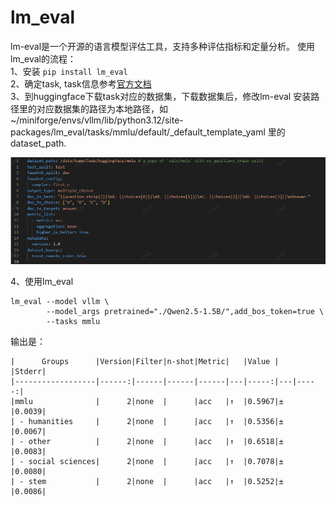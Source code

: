 

# lm_eval
lm-eval是一个开源的语言模型评估工具，支持多种评估指标和定量分析。
使用lm_eval的流程：  
1、安装 `pip install lm_eval`  
2、确定task, task信息参考[官方文档](https://github.com/EleutherAI/lm-evaluation-harness/blob/main/lm_eval/tasks/README.md)  
3、到huggingface下载task对应的数据集，下载数据集后，修改lm-eval 安装路径里的对应数据集的路径为本地路径，如 ~/miniforge/envs/vllm/lib/python3.12/site-packages/lm_eval/tasks/mmlu/default/_default_template_yaml 里的dataset_path.

![](../../../.assets/lm_eval_path.png)

4、使用lm_eval
```
lm_eval --model vllm \
        --model_args pretrained="./Qwen2.5-1.5B/",add_bos_token=true \
        --tasks mmlu
```
输出是：
```
|      Groups      |Version|Filter|n-shot|Metric|   |Value |   |Stderr|
|------------------|------:|------|------|------|---|-----:|---|-----:|
|mmlu              |      2|none  |      |acc   |↑  |0.5967|±  |0.0039|
| - humanities     |      2|none  |      |acc   |↑  |0.5356|±  |0.0067|
| - other          |      2|none  |      |acc   |↑  |0.6518|±  |0.0083|
| - social sciences|      2|none  |      |acc   |↑  |0.7078|±  |0.0080|
| - stem           |      2|none  |      |acc   |↑  |0.5252|±  |0.0086|
